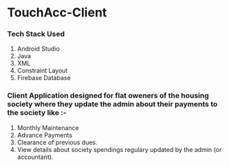# TouchAcc-Client

### Tech Stack Used 
1. Android Studio 
2. Java
3. XML
4. Constraint Layout 
5. Firebase Database

### Client Application designed for flat oweners of the housing society where they update the admin about their payments to the society like :-
  1. Monthly Maintenance
  2. Advance Payments
  3. Clearance of previous dues.
  4. View details about society spendings regulary updated by the admin (or accountant).
  
  
